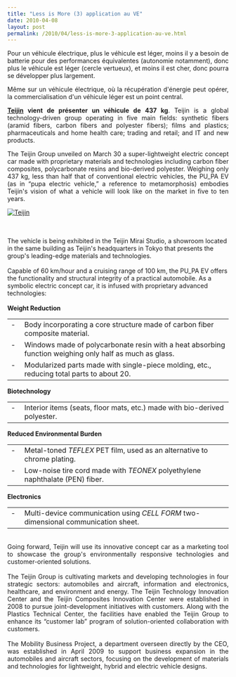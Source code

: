 ```yaml
---
title: "Less is More (3) application au VE"
date: 2010-04-08
layout: post
permalink: /2010/04/less-is-more-3-application-au-ve.html
---
```


<p style="text-align: justify">Pour un véhicule électrique, plus le véhicule est léger, moins il y a besoin de batterie pour des performances équivalentes (autonomie notamment), donc plus le véhicule est léger (cercle vertueux), et moins il est cher, donc pourra se développer plus largement.</p> <p style="text-align: justify">Même sur un véhicule électrique, où la récupération d'énergie peut opérer, la commercialisation d'un véhicule léger est un point central. </p> <p style="text-align: justify"><strong><span style="text-decoration: underline"><a href="http://www.teijin.co.jp/english/news/2010/ebd100330.html" target="_blank">Teijin</a></span> vient de présenter un véhicule de 437 kg</strong>. Teijin is a global technology-driven group operating in five main fields: synthetic fibers (aramid fibers, carbon fibers and polyester fibers); films and plastics; pharmaceuticals and home health care; trading and retail; and IT and new products.</p> <p style="text-align: justify">The Teijin Group unveiled on March 30 a super-lightweight electric concept car made with proprietary materials and technologies including carbon fiber composites, polycarbonate resins and bio-derived polyester. Weighing only 437 kg, less than half that of conventional electric vehicles, the PU_PA EV (as in “pupa electric vehicle,” a reference to metamorphosis) embodies Teijin's vision of what a vehicle will look like on the market in five to ten years.</p> <p style="text-align: justify"><a href="/wp-content/uploads/sites/6/old/6a0120a66d2ad4970b0133ec8a7fa3970b-pi.jpg" rel="lightbox"><img alt="Teijin" border="0" class="asset asset-image at-xid-6a0120a66d2ad4970b0133ec8a7fa3970b " src="/wp-content/uploads/sites/6/old/6a0120a66d2ad4970b0133ec8a7fa3970b-500pi.jpg" title="Teijin" /></a> <br /> </p> <p style="text-align: justify"> </p>  <!--more--> <br /><br />The vehicle is being exhibited in the Teijin Mirai Studio, a showroom located in the same building as Teijin's headquarters in Tokyo that presents the group's leading-edge materials and technologies.<br /><br />Capable of 60 km/hour and a cruising range of 100 km, the PU_PA EV offers the functionality and structural integrity of a practical automobile. As a symbolic electric concept car, it is infused with proprietary advanced technologies:<br /><br /><strong>Weight Reduction</strong> <p style="text-align: justify"> <table> <tbody> <tr> <td nowrap="noWrap" valign="top">- </td> <td>Body incorporating a core structure made of carbon fiber composite material.</td></tr> <tr> <td nowrap="noWrap" valign="top">- </td> <td>Windows made of polycarbonate resin with a heat absorbing function weighing only half as much as glass.</td></tr> <tr> <td nowrap="noWrap" valign="top">- </td> <td>Modularized parts made with single-piece molding, etc., reducing total parts to about 20.</td></tr></tbody></table></p> <p style="text-align: justify"><strong>Biotechnology</strong></p> <p style="text-align: justify"> <table> <tbody> <tr> <td nowrap="noWrap" valign="top">- </td> <td>Interior items (seats, floor mats, etc.) made with bio-derived polyester.</td></tr></tbody></table></p> <p style="text-align: justify"><strong>Reduced Environmental Burden</strong></p> <p style="text-align: justify"> <table> <tbody> <tr> <td nowrap="noWrap" valign="top">- </td> <td>Metal-toned <em>TEFLEX</em> PET film, used as an alternative to chrome plating.</td></tr> <tr> <td nowrap="noWrap" valign="top">- </td> <td>Low-noise tire cord made with <em>TEONEX</em> polyethylene naphthalate (PEN) fiber.</td></tr></tbody></table></p> <p style="text-align: justify"><strong>Electronics</strong></p> <p style="text-align: justify"> <table> <tbody> <tr> <td nowrap="noWrap" valign="top">- </td> <td>Multi-device communication using <em>CELL FORM</em> two-dimensional communication sheet.</td></tr></tbody></table></p> <p style="text-align: justify"><br />Going forward, Teijin will use its innovative concept car as a marketing tool to showcase the group's environmentally responsive technologies and customer-oriented solutions.<br /><br />The Teijin Group is cultivating markets and developing technologies in four strategic sectors: automobiles and aircraft, information and electronics, healthcare, and environment and energy. The Teijin Technology Innovation Center and the Teijin Composites Innovation Center were established in 2008 to pursue joint-development initiatives with customers. Along with the Plastics Technical Center, the facilities have enabled the Teijin Group to enhance its “customer lab” program of solution-oriented collaboration with customers.<br /><br />The Mobility Business Project, a department overseen directly by the CEO, was established in April 2009 to support business expansion in the automobiles and aircraft sectors, focusing on the development of materials and technologies for lightweight, hybrid and electric vehicle designs.<br /></p> <p style="text-align: justify"> </p>